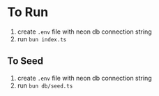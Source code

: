 # To Run

1. create `.env` file with neon db connection string
2. run `bun index.ts`

## To Seed

1. create `.env` file with neon db connection string
2. run `bun db/seed.ts`

